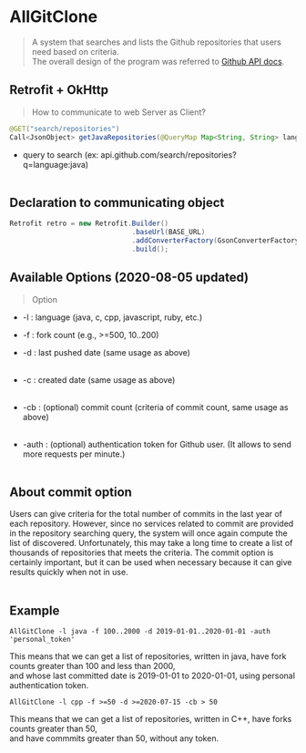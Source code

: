 # AllGitClone
>A system that searches and lists the Github repositories that users need based on criteria.<br />
>The overall design of the program was referred to [Github API docs](https://docs.github.com/en/rest).


## Retrofit + OkHttp
>How to communicate to web Server as Client?
```java
@GET("search/repositories")
Call<JsonObject> getJavaRepositories(@QueryMap Map<String, String> lang);
```

  - query to search (ex: api.github.com/search/repositories?q=language:java)<br /><br />


## Declaration to communicating object
```java
Retrofit retro = new Retrofit.Builder()
                              .baseUrl(BASE_URL)
                              .addConverterFactory(GsonConverterFactory.create())
                              .build();
```  


## Available Options (2020-08-05 updated)
> Option

- -l  :  language (java, c, cpp, javascript, ruby, etc.)  <br />

- -f  :  fork count (e.g., >=500, 10..200)  <br />

- -d  :  last pushed date (same usage as above)  <br /><br />

- -c  :  created date (same usage as above)  <br /><br />

- -cb :  (optional) commit count (criteria of commit count, same usage as above)  <br /><br />

- -auth : (optional) authentication token for Github user. (It allows to send more requests per minute.)  <br /><br /> 



## About commit option
Users can give criteria for the total number of commits in the last year of each repository. 
However, since no services related to commit are provided in the repository searching query, 
the system will once again compute the list of discovered. Unfortunately, this may take a long time to create a list of thousands of repositories 
that meets the criteria. The commit option is certainly important, but it can be used when necessary because it can give results quickly when not in use. <br /><br />



## Example
```linux
AllGitClone -l java -f 100..2000 -d 2019-01-01..2020-01-01 -auth 'personal_token'  
```

This means that we can get a list of repositories, written in java, have fork counts greater than 100 and less than 2000,  <br />
and whose last committed date is 2019-01-01 to 2020-01-01, using personal authentication token.


```linux
AllGitClone -l cpp -f >=50 -d >=2020-07-15 -cb > 50
```

This means that we can get a list of repositories, written in C++, have forks counts  greater than 50, <br />
and have commmits greater than 50, without any token.
<br />
